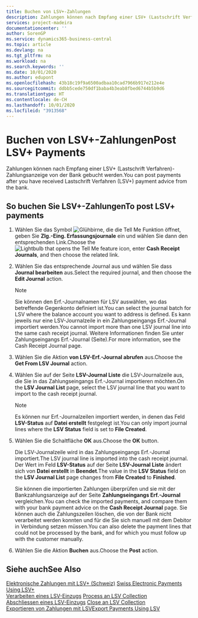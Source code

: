 ```yaml
---
title: Buchen von LSV+-Zahlungen
description: Zahlungen können nach Empfang einer LSV+ (Lastschrift Verfahren)-Zahlungsanzeige von der Bank gebucht werden.
services: project-madeira
documentationcenter: ''
author: SorenGP
ms.service: dynamics365-business-central
ms.topic: article
ms.devlang: na
ms.tgt_pltfrm: na
ms.workload: na
ms.search.keywords: ''
ms.date: 10/01/2020
ms.author: edupont
ms.openlocfilehash: 43b18c19f9a6500adbaa10cad7966b917e212e4e
ms.sourcegitcommit: ddbb5cede750df1baba4b3eab8fbed6744b5b9d6
ms.translationtype: HT
ms.contentlocale: de-CH
ms.lasthandoff: 10/01/2020
ms.locfileid: "3913568"
---
```

# <a name="post-lsv-payments"></a><span data-ttu-id="31d8e-103">Buchen von LSV+-Zahlungen</span><span class="sxs-lookup"><span data-stu-id="31d8e-103">Post LSV+ Payments</span></span>
<span data-ttu-id="31d8e-104">Zahlungen können nach Empfang einer LSV+ (Lastschrift Verfahren)-Zahlungsanzeige von der Bank gebucht werden.</span><span class="sxs-lookup"><span data-stu-id="31d8e-104">You can post payments after you have received Lastschrift Verfahren (LSV+) payment advice from the bank.</span></span>  

## <a name="to-post-lsv-payments"></a><span data-ttu-id="31d8e-105">So buchen Sie LSV+-Zahlungen</span><span class="sxs-lookup"><span data-stu-id="31d8e-105">To post LSV+ payments</span></span>  

1.  <span data-ttu-id="31d8e-106">Wählen Sie das Symbol ![Glühbirne, die die Tell Me Funktion öffnet](../../media/ui-search/search_small.png "Tell Me-Funktion"), geben Sie **Zlg.-Eing. Erfassungsjournale** ein und wählen Sie dann den entsprechenden Link.</span><span class="sxs-lookup"><span data-stu-id="31d8e-106">Choose the ![Lightbulb that opens the Tell Me feature](../../media/ui-search/search_small.png "Tell me what you want to do") icon, enter **Cash Receipt Journals**, and then choose the related link.</span></span>  
2.  <span data-ttu-id="31d8e-107">Wählen Sie das entsprechende Journal aus und wählen Sie dass **Journal bearbeiten** aus.</span><span class="sxs-lookup"><span data-stu-id="31d8e-107">Select the required journal, and then choose the **Edit Journal** action.</span></span>  

    > [!NOTE]  
    >  <span data-ttu-id="31d8e-108">Sie können den Erf.-Journalnamen für LSV auswählen, wo das betreffende Gegenkonto definiert ist.</span><span class="sxs-lookup"><span data-stu-id="31d8e-108">You can select the journal batch for LSV where the balance account you want to address is defined.</span></span> <span data-ttu-id="31d8e-109">Es kann jeweils nur eine LSV-Journalzeile in ein Zahlungseingangs Erf.-Journal importiert werden.</span><span class="sxs-lookup"><span data-stu-id="31d8e-109">You cannot import more than one LSV journal line into the same cash receipt journal.</span></span> <span data-ttu-id="31d8e-110">Weitere Informationen finden Sie unter Zahlungseingangs Erf.-Journal (Seite).</span><span class="sxs-lookup"><span data-stu-id="31d8e-110">For more information, see the Cash Receipt Journal page.</span></span>  

3.  <span data-ttu-id="31d8e-111">Wählen Sie die Aktion **von LSV-Erf.-Journal abrufen** aus.</span><span class="sxs-lookup"><span data-stu-id="31d8e-111">Choose the **Get From LSV Journal** action.</span></span>  
4.  <span data-ttu-id="31d8e-112">Wählen Sie auf der Seite **LSV-Journal Liste** die LSV-Journalzeile aus, die Sie in das Zahlungseingangs Erf.-Journal importieren möchten.</span><span class="sxs-lookup"><span data-stu-id="31d8e-112">On the **LSV Journal List** page, select the LSV journal line that you want to import to the cash receipt journal.</span></span>  

    > [!NOTE]  
    >  <span data-ttu-id="31d8e-113">Es können nur Erf.-Journalzeilen importiert werden, in denen das Feld **LSV-Status** auf **Datei erstellt** festgelegt ist.</span><span class="sxs-lookup"><span data-stu-id="31d8e-113">You can only import journal lines where the **LSV Status** field is set to **File Created**.</span></span>  

5.  <span data-ttu-id="31d8e-114">Wählen Sie die Schaltfläche **OK** aus.</span><span class="sxs-lookup"><span data-stu-id="31d8e-114">Choose the **OK** button.</span></span>  

    <span data-ttu-id="31d8e-115">Die LSV-Journalzeile wird in das Zahlungseingangs Erf.-Journal importiert.</span><span class="sxs-lookup"><span data-stu-id="31d8e-115">The LSV journal line is imported into the cash receipt journal.</span></span> <span data-ttu-id="31d8e-116">Der Wert im Feld **LSV-Status** auf der Seite **LSV-Journal Liste** ändert sich von **Datei erstellt** in **Beendet**.</span><span class="sxs-lookup"><span data-stu-id="31d8e-116">The value in the **LSV Status** field on the **LSV Journal List** page changes from **File Created** to **Finished**.</span></span>  

    <span data-ttu-id="31d8e-117">Sie können die importierten Zahlungen überprüfen und sie mit der Bankzahlungsanzeige auf der Seite **Zahlungseingangs Erf.-Journal** vergleichen.</span><span class="sxs-lookup"><span data-stu-id="31d8e-117">You can check the imported payments, and compare them with your bank payment advice on the **Cash Receipt Journal** page.</span></span> <span data-ttu-id="31d8e-118">Sie können auch die Zahlungszeilen löschen, die von der Bank nicht verarbeitet werden konnten und für die Sie sich manuell mit dem Debitor in Verbindung setzen müssen.</span><span class="sxs-lookup"><span data-stu-id="31d8e-118">You can also delete the payment lines that could not be processed by the bank, and for which you must follow up with the customer manually.</span></span>  

6.  <span data-ttu-id="31d8e-119">Wählen Sie die Aktion **Buchen** aus.</span><span class="sxs-lookup"><span data-stu-id="31d8e-119">Choose the **Post** action.</span></span>  

## <a name="see-also"></a><span data-ttu-id="31d8e-120">Siehe auch</span><span class="sxs-lookup"><span data-stu-id="31d8e-120">See Also</span></span>  
 <span data-ttu-id="31d8e-121">[Elektronische Zahlungen mit LSV+ (Schweiz)](swiss-electronic-payments-using-lsv-.md) </span><span class="sxs-lookup"><span data-stu-id="31d8e-121">[Swiss Electronic Payments Using LSV+](swiss-electronic-payments-using-lsv-.md) </span></span>  
 <span data-ttu-id="31d8e-122">[Verarbeiten eines LSV-Einzugs](how-to-process-an-lsv-collection.md) </span><span class="sxs-lookup"><span data-stu-id="31d8e-122">[Process an LSV Collection](how-to-process-an-lsv-collection.md) </span></span>  
 <span data-ttu-id="31d8e-123">[Abschliessen eines LSV-Einzugs](how-to-close-an-lsv-collection.md) </span><span class="sxs-lookup"><span data-stu-id="31d8e-123">[Close an LSV Collection](how-to-close-an-lsv-collection.md) </span></span>  
 [<span data-ttu-id="31d8e-124">Exportieren von Zahlungen mit LSV</span><span class="sxs-lookup"><span data-stu-id="31d8e-124">Export Payments Using LSV</span></span>](how-to-export-payments-using-lsv.md) 
